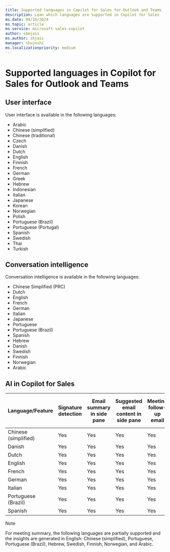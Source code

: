 ```yaml
---
title: Supported languages in Copilot for Sales for Outlook and Teams
description: Lean which languages are supported in Copilot for Sales
ms.date: 04/16/2024
ms.topic: article
ms.service: microsoft-sales-copilot
author: sbmjais
ms.author: shjais
manager: shujoshi
ms.localizationpriority: medium
---
```


# Supported languages in Copilot for Sales for Outlook and Teams 

## User interface

User interface is available in the following languages:

- Arabic
- Chinese   (simplified)
- Chinese   (traditional)
- Czech
- Danish
- Dutch
- English
- Finnish
- French
- German
- Greek
- Hebrew
- Indonesian
- Italian
- Japanese
- Korean
- Norwegian
- Polish
- Portuguese   (Brazil)
- Portuguese   (Portugal)
- Spanish
- Swedish
- Thai
- Turkish

## Conversation intelligence

Conversation intelligence is available in the following languages:

- Chinese   Simplified (PRC)
- Dutch
- English
- French
- German
- Italian
- Japanese
- Portuguese
- Portuguese   (Brazil)
- Spanish
- Hebrew
- Danish
- Swedish
- Finnish
- Norwegian
- Arabic

## AI in Copilot for Sales

| Language/Feature  | Signature detection | Email summary in side pane | Suggested email content in side pane | Meeting follow-up email | Opportunity summary | Combined Copilot experience in Outlook | Meeting report in Word | Meeting summary in Teams (SCI) | Post-meeting summary in Teams recap |
|-----------|-----------|-----------|-----------|-----------|-----------|-----------|-----------|-----------|------|
| Chinese (simplified)| Yes | Yes | Yes | Yes | Yes | Yes | Yes | No  | No  |
| Danish              | Yes | Yes | Yes | Yes | Yes | No  | No  | Yes | Yes |
| Dutch               | Yes | Yes | Yes | Yes | Yes | No  | No  | Yes | Yes |
| English             | Yes | Yes | Yes | Yes | Yes | Yes | Yes | Yes | Yes |
| French              | Yes | Yes | Yes | Yes | Yes | Yes | Yes | Yes | Yes |
| German              | Yes | Yes | Yes | Yes | Yes | Yes | Yes | Yes | Yes |
| Italian             | Yes | Yes | Yes | Yes | Yes | Yes | Yes | Yes | Yes |
| Portuguese (Brazil) | Yes | Yes | Yes | Yes | Yes | Yes | Yes | Yes  | Yes  |
| Spanish             | Yes | Yes | Yes | Yes | Yes | Yes | Yes | Yes | Yes |    


> [!NOTE]
> For meeting summary, the following languages are partially supported and the insights are generated in English: Chinese (simplified), Portuguese, Portuguese (Brazil), Hebrew, Swedish, Finnish, Norwegian, and Arabic.

